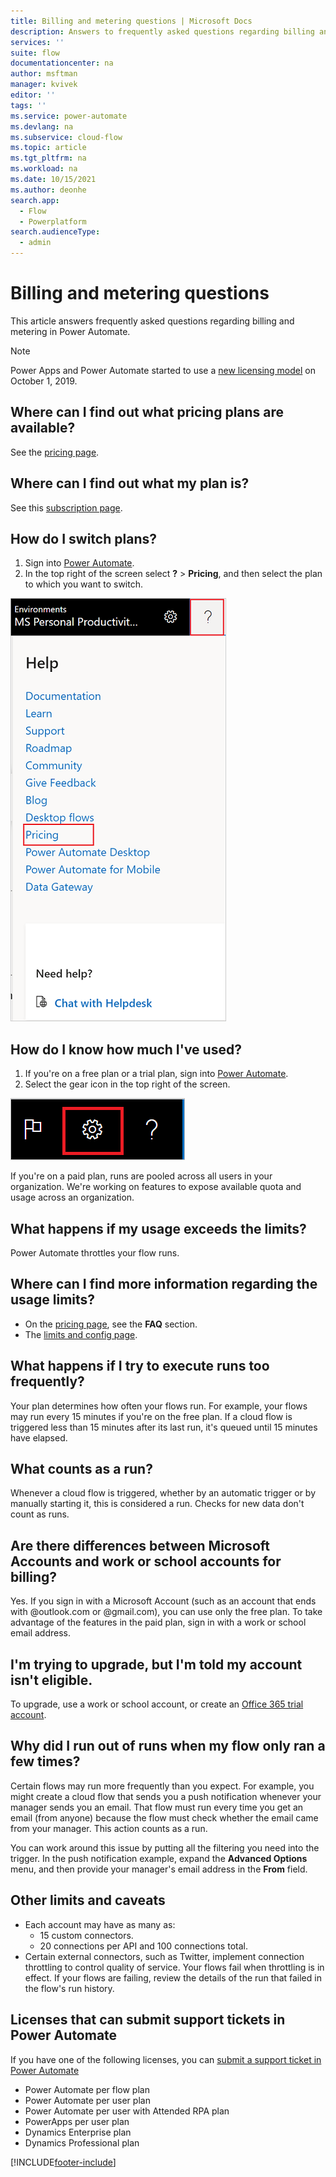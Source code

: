```yaml
---
title: Billing and metering questions | Microsoft Docs
description: Answers to frequently asked questions regarding billing and metering in Power Automate
services: ''
suite: flow
documentationcenter: na
author: msftman
manager: kvivek
editor: ''
tags: ''
ms.service: power-automate
ms.devlang: na
ms.subservice: cloud-flow
ms.topic: article
ms.tgt_pltfrm: na
ms.workload: na
ms.date: 10/15/2021
ms.author: deonhe
search.app: 
  - Flow
  - Powerplatform
search.audienceType: 
  - admin
---
```

# Billing and metering questions


This article answers frequently asked questions regarding billing and metering in Power Automate.

>[!NOTE]
> Power Apps and Power Automate started to use a [new licensing model](/power-platform/admin/powerapps-flow-licensing-faq) on October 1, 2019. 

## Where can I find out what pricing plans are available?

See the [pricing page](https://flow.microsoft.com/pricing/).

## Where can I find out what my plan is?

See this [subscription page](https://portal.office.com/account/#subscriptions).

## How do I switch plans?

1. Sign into [Power Automate](https://powerautomate.com).
1. In the top right of the screen select **?** > **Pricing**, and then select the plan to which you want to switch.

![Help > Pricing.](./media/billing-questions/help-pricing.png)

## How do I know how much I've used?

1. If you're on a free plan or a trial plan, sign into [Power Automate](https://powerautomate.com).
1. Select the gear icon in the top right of the screen.

![Settings button.](./media/billing-questions/settings.png)

If you're on a paid plan, runs are pooled across all users in your organization. We're working on features to expose available quota and usage across an organization.

## What happens if my usage exceeds the limits?

Power Automate throttles your flow runs.

## Where can I find more information regarding the usage limits?

- On the [pricing page](https://flow.microsoft.com/pricing/), see the **FAQ** section.
- The [limits and config page](limits-and-config.md).

## What happens if I try to execute runs too frequently?

Your plan determines how often your flows run. For example, your flows may run every 15 minutes if you're on the free plan. If a cloud flow is triggered less than 15 minutes after its last run, it's queued until 15 minutes have elapsed.

## What counts as a run?

Whenever a cloud flow is triggered, whether by an automatic trigger or by manually starting it, this is considered a run. Checks for new data don't count as runs.

## Are there differences between Microsoft Accounts and work or school accounts for billing?

Yes. If you sign in with a Microsoft Account (such as an account that ends with @outlook.com or @gmail.com), you can use only the free plan. To take advantage of the features in the paid plan, sign in with a work or school email address.

## I'm trying to upgrade, but I'm told my account isn't eligible.

To upgrade, use a work or school account, or create an [Office 365 trial account](https://powerbi.microsoft.com/documentation/powerbi-admin-signing-up-for-power-bi-with-a-new-office-365-trial/).

## Why did I run out of runs when my flow only ran a few times?

Certain flows may run more frequently than you expect. For example, you might create a cloud flow that sends you a push notification whenever your manager sends you an email. That flow must run every time you get an email (from anyone) because the flow must check whether the email came from your manager. This action counts as a run.

You can work around this issue by putting all the filtering you need into the trigger. In the push notification example, expand the **Advanced Options** menu, and then provide your manager's email address in the **From** field.

## Other limits and caveats

* Each account may have as many as:
  * 15 custom connectors.
  * 20 connections per API and 100 connections total.
* Certain external connectors, such as Twitter, implement connection throttling to control quality of service. Your flows fail when throttling is in effect. If your flows are failing, review the details of the run that failed in the flow's run history.

## Licenses that can submit support tickets in Power Automate

If you have one of the following licenses, you can [submit a support ticket in Power Automate](https://flow.microsoft.com/support/)
* Power Automate per flow plan 
* Power Automate per user plan
* Power Automate per user with Attended RPA plan 
* PowerApps per user plan
* Dynamics Enterprise plan
* Dynamics Professional plan

[!INCLUDE[footer-include](includes/footer-banner.md)]
